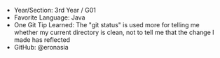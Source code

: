 - Year/Section: 3rd Year / G01
- Favorite Language: Java
- One Git Tip Learned: The "git status" is used more for telling me whether my current directory is clean, not to tell me that the change I made has reflected
- GitHub: @eronasia